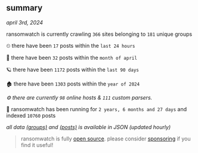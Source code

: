 
## summary
_april 3rd, 2024_

ransomwatch is currently crawling `366` sites belonging to `181` unique groups

⏲ there have been `17` posts within the `last 24 hours`

🦈 there have been `32` posts within the `month of april`

🪐 there have been `1172` posts within the `last 90 days`

🏚 there have been `1303` posts within the `year of 2024`

_⚙️ there are currently `98` online hosts & `111` custom parsers._

🦕 ransomwatch has been running for `2 years, 6 months and 27 days` and indexed `10760` posts

_all data  [(groups)](http://ransomwhat.telemetry.ltd/groups) and [(posts)](http://ransomwhat.telemetry.ltd/posts) is available in JSON (updated hourly)_

> ransomwatch is fully [open source](https://github.com/joshhighet/ransomwatch#ransomwatch--). please consider [sponsoring](https://github.com/sponsors/joshhighet) if you find it useful!
